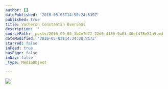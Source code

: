 ```yaml
---
author: []
datePublished: '2016-05-03T14:50:24.839Z'
published: true
title: Vacheron Constantin Overseas
description: ''
sourcePath: _posts/2016-05-03-3b4e7d72-22d6-4186-9a81-46ef478e52a9.md
dateModified: '2016-05-03T14:34:38.817Z'
starred: false
inFeed: true
hasPage: false
inNav: false
_type: MediaObject

---
```

![](https://the-grid-user-content.s3-us-west-2.amazonaws.com/9814756f-1583-4a19-abb0-9429f2f7dc32.jpg)